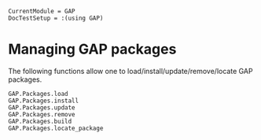 ```@meta
CurrentModule = GAP
DocTestSetup = :(using GAP)
```

# Managing GAP packages

The following functions allow one to load/install/update/remove/locate
GAP packages.

```@docs
GAP.Packages.load
GAP.Packages.install
GAP.Packages.update
GAP.Packages.remove
GAP.Packages.build
GAP.Packages.locate_package
```

